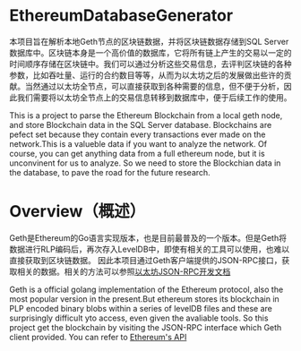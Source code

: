 # EthereumDatabaseGenerator
本项目旨在解析本地Geth节点的区块链数据，并将区块链数据存储到SQL Server数据库中。区块链本身是一个高价值的数据库，它将所有链上产生的交易以一定的时间顺序存储在区块链中。我们可以通过分析这些交易信息，去评判区块链的各种参数，比如吞吐量、运行的合约数目等等，从而为以太坊之后的发展做出些许的贡献。当然通过以太坊全节点，可以直接获取到各种需要的信息，但不便于分析，因此我们需要将以太坊全节点上的交易信息转移到数据库中，便于后续工作的使用。

This is a project to parse the Ethereum Blockchain from a local geth node, and store Blockchain data in the SQL Server database. Blockchains are pefect set because they contain every transactions ever made on the network.This is a valueble data if you want to analyze the network. Of course, you can get anything data from a full ethereum node, but it is unconvinent for us to analyze. So we need to store the Blockchian data in the database, to pave the road for the future research.

# Overview（概述）
Geth是Ethereum的Go语言实现版本，也是目前最普及的一个版本。但是Geth将数据进行RLP编码后，再次存入LevelDB中，即使有相关的工具可以使用，也难以直接获取到区块链数据。 因此本项目通过Geth客户端提供的JSON-RPC接口，获取相关的数据。相关的方法可以参照[以太坊JSON-RPC开发文档](https://github.com/ethereum/wiki/wiki/JSON-RPC)

Geth is a official golang implementation of the Ethereum protocol, also the most popular version in the present.But ethereum stores its blockchain in PLP encoded binary blobs within a series of levelDB files and these are surprisingly difficult yto access, even given the avaliable tools. So this project get the blockchain by visiting the JSON-RPC interface which Geth client provided. You can refer to [Ethereum's API](https://github.com/ethereum/wiki/wiki/JSON-RPC)

